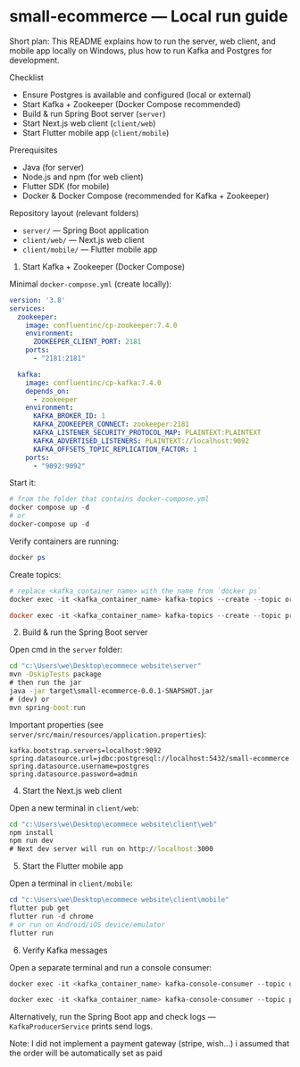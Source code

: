 # small-ecommerce — Local run guide

Short plan: This README explains how to run the server, web client, and mobile app locally on Windows, plus how to run Kafka and Postgres for development.

Checklist
- Ensure Postgres is available and configured (local or external)
- Start Kafka + Zookeeper (Docker Compose recommended)
- Build & run Spring Boot server (`server`)
- Start Next.js web client (`client/web`)
- Start Flutter mobile app (`client/mobile`)

Prerequisites
- Java (for server)
- Node.js and npm (for web client)
- Flutter SDK (for mobile)
- Docker & Docker Compose (recommended for Kafka + Zookeeper)

Repository layout (relevant folders)
- `server/` — Spring Boot application 
- `client/web/` — Next.js web client
- `client/mobile/` — Flutter mobile app

1) Start Kafka + Zookeeper (Docker Compose)

Minimal `docker-compose.yml` (create locally):

```yaml
version: '3.8'
services:
  zookeeper:
    image: confluentinc/cp-zookeeper:7.4.0
    environment:
      ZOOKEEPER_CLIENT_PORT: 2181
    ports:
      - "2181:2181"

  kafka:
    image: confluentinc/cp-kafka:7.4.0
    depends_on:
      - zookeeper
    environment:
      KAFKA_BROKER_ID: 1
      KAFKA_ZOOKEEPER_CONNECT: zookeeper:2181
      KAFKA_LISTENER_SECURITY_PROTOCOL_MAP: PLAINTEXT:PLAINTEXT
      KAFKA_ADVERTISED_LISTENERS: PLAINTEXT://localhost:9092
      KAFKA_OFFSETS_TOPIC_REPLICATION_FACTOR: 1
    ports:
      - "9092:9092"
```

Start it:

```powershell
# from the folder that contains docker-compose.yml
docker compose up -d
# or
docker-compose up -d
```

Verify containers are running:

```powershell
docker ps
```

Create topics:

```powershell
# replace <kafka_container_name> with the name from `docker ps`
docker exec -it <kafka_container_name> kafka-topics --create --topic orders.created --bootstrap-server localhost:9092 --partitions 1 --replication-factor 1

docker exec -it <kafka_container_name> kafka-topics --create --topic products.low-stock --bootstrap-server localhost:9092 --partitions 1 --replication-factor 1
```

2) Build & run the Spring Boot server

Open cmd in the `server` folder:

```cmd
cd "c:\Users\we\Desktop\ecommece website\server"
mvn -DskipTests package
# then run the jar
java -jar target\small-ecommerce-0.0.1-SNAPSHOT.jar
# (dev) or
mvn spring-boot:run
```

Important properties (see `server/src/main/resources/application.properties`):

```
kafka.bootstrap.servers=localhost:9092
spring.datasource.url=jdbc:postgresql://localhost:5432/small-ecommerce
spring.datasource.username=postgres
spring.datasource.password=admin
```

4) Start the Next.js web client

Open a new terminal in `client/web`:

```cmd
cd "c:\Users\we\Desktop\ecommece website\client\web"
npm install
npm run dev
# Next dev server will run on http://localhost:3000
```

5) Start the Flutter mobile app

Open a terminal in `client/mobile`:

```powershell
cd "c:\Users\we\Desktop\ecommece website\client\mobile"
flutter pub get
flutter run -d chrome
# or run on Android/iOS device/emulator
flutter run
```

6) Verify Kafka messages

Open a separate terminal and run a console consumer:

```powershell
docker exec -it <kafka_container_name> kafka-console-consumer --topic orders.created --bootstrap-server localhost:9092 --from-beginning

docker exec -it <kafka_container_name> kafka-console-consumer --topic products.low-stock --bootstrap-server localhost:9092 --from-beginning
```

Alternatively, run the Spring Boot app and check logs — `KafkaProducerService` prints send logs.

Note: I did not implement a payment gateway (stripe, wish...) i assumed that the order will be automatically set as paid
